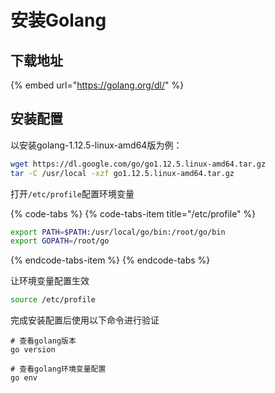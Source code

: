 # 安装Golang

## 下载地址

{% embed url="https://golang.org/dl/" %}

## 安装配置

以安装golang-1.12.5-linux-amd64版为例：

```bash
wget https://dl.google.com/go/go1.12.5.linux-amd64.tar.gz
tar -C /usr/local -xzf go1.12.5.linux-amd64.tar.gz
```

打开`/etc/profile`配置环境变量

{% code-tabs %}
{% code-tabs-item title="/etc/profile" %}
```bash
export PATH=$PATH:/usr/local/go/bin:/root/go/bin
export GOPATH=/root/go
```
{% endcode-tabs-item %}
{% endcode-tabs %}

让环境变量配置生效

```bash
source /etc/profile
```

完成安装配置后使用以下命令进行验证

```text
# 查看golang版本
go version

# 查看golang环境变量配置
go env
```



